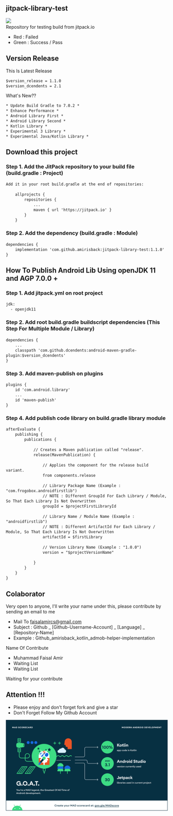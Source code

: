 ## jitpack-library-test
[![](https://jitpack.io/v/amirisback/jitpack-library-test.svg?style=flat-square)](https://jitpack.io/#amirisback/jitpack-library-test) <br>
Repository for testing build from jitpack.io
- Red : Failed
- Green : Success / Pass

## Version Release
This Is Latest Release

    $version_release = 1.1.0
    $version_dcendents = 2.1

What's New??

    * Update Build Gradle to 7.0.2 *
    * Enhance Performance *
    * Android Library First *
    * Android Library Second *
    * Kotlin Library *
    * Experimental 3 Library *
    * Experimental Java/Kotlin Library *

## Download this project

### Step 1. Add the JitPack repository to your build file (build.gradle : Project)

    Add it in your root build.gradle at the end of repositories:

    	allprojects {
    		repositories {
    			...
    			maven { url 'https://jitpack.io' }
    		}
    	}

### Step 2. Add the dependency (build.gradle : Module)

    dependencies {
        implementation 'com.github.amirisback:jitpack-library-test:1.1.0'
    }

## How To Publish Android Lib Using openJDK 11 and AGP 7.0.0 +

### Step 1. Add jitpack.yml on root project

    jdk:
      - openjdk11

### Step 2. Add root build.gradle buildscript dependencies (This Step For Multiple Module / Library)

    dependencies {
        ...
        classpath 'com.github.dcendents:android-maven-gradle-plugin:$version_dcendents'
    }

### Step 3. Add maven-publish on plugins

    plugins {
        id 'com.android.library'
        ...
        id 'maven-publish'
    }

### Step 4. Add publish code library on build.gradle library module

    afterEvaluate {
        publishing {
            publications {

                // Creates a Maven publication called "release".
                release(MavenPublication) {

                    // Applies the component for the release build variant.
                    from components.release

                    // Library Package Name (Example : "com.frogobox.androidfirstlib")
                    // NOTE : Different GroupId For Each Library / Module, So That Each Library Is Not Overwritten
                    groupId = $projectFirstLibraryId

                    // Library Name / Module Name (Example : "androidfirstlib")
                    // NOTE : Different ArtifactId For Each Library / Module, So That Each Library Is Not Overwritten
                    artifactId = $firstLibrary

                    // Version Library Name (Example : "1.0.0")
                    version = "$projectVersionName"

                }
            }
        }
    }


## Colaborator
Very open to anyone, I'll write your name under this, please contribute by sending an email to me

- Mail To faisalamircs@gmail.com
- Subject : Github _ [Github-Username-Account] _ [Language] _ [Repository-Name]
- Example : Github_amirisback_kotlin_admob-helper-implementation

Name Of Contribute
- Muhammad Faisal Amir
- Waiting List
- Waiting List

Waiting for your contribute

## Attention !!!
- Please enjoy and don't forget fork and give a star
- Don't Forget Follow My Github Account

![ScreenShoot Apps](docs/image/mad_score.png?raw=true)